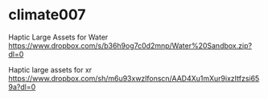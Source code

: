 # climate007


Haptic Large Assets for Water
https://www.dropbox.com/s/b36h9og7c0d2mnp/Water%20Sandbox.zip?dl=0

Haptic large assets for xr
https://www.dropbox.com/sh/m6u93xwzlfonscn/AAD4Xu1mXur9ixzItfzsi659a?dl=0
